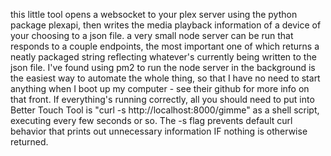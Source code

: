 this little tool opens a websocket to your plex server using the python package plexapi, then writes the media playback information of a device of your choosing to a json file. a very small node server can be run that responds to a couple endpoints, the most important one of which returns a neatly packaged string reflecting whatever's currently being written to the json file. I've found using pm2 to run the node server in the background is the easiest way to automate the whole thing, so that I have no need to start anything when I boot up my computer - see their github for more info on that front. If everything's running correctly, all you should need to put into Better Touch Tool is "curl -s http://localhost:8000/gimme" as a shell script, executing every few seconds or so. The -s flag prevents default curl behavior that prints out unnecessary information IF nothing is otherwise returned.